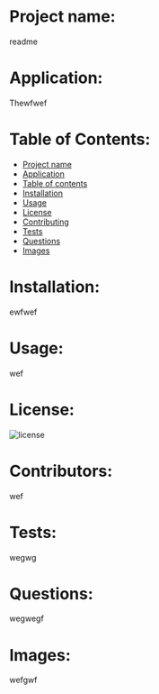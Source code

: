 
  # Project name:
  readme

  # Application:
  Thewfwef

  # Table of Contents:
  * [Project name](https://github.com/teresaheidt/readme-Title-project-name)
  * [Application](https://github.com/teresaheidt/readme-Title-application)
  * [Table of contents](https://github.com/teresaheidt/readme-Title-table-of-contents)
  * [Installation](https://github.com/teresaheidt/readme-Title-installation)
  * [Usage](https://github.com/teresaheidt/readme-Title-usage)
  * [License](https://github.com/teresaheidt/readme-Title-license)
  * [Contributing](https://github.com/teresaheidt/readme-Title-contributors)
  * [Tests](https://github.com/teresaheidt/readme-Title-tests)
  * [Questions](https://github.com/teresaheidt/readme-Title-questions)
  * [Images](https://github.com/teresaheidt/readme-Title-images)

  # Installation:
  ewfwef

  # Usage:
  wef

  # License:
 ![license](https://img.shields.io/badge/license-MIT-blue.svg)
 
  # Contributors:
  wef

  # Tests:
  wegwg

  # Questions:
  wegwegf

  # Images:
  wefgwf

  